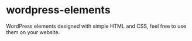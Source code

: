 # wordpress-elements
WordPress elements designed with simple HTML and CSS, feel free to use them on your website.
